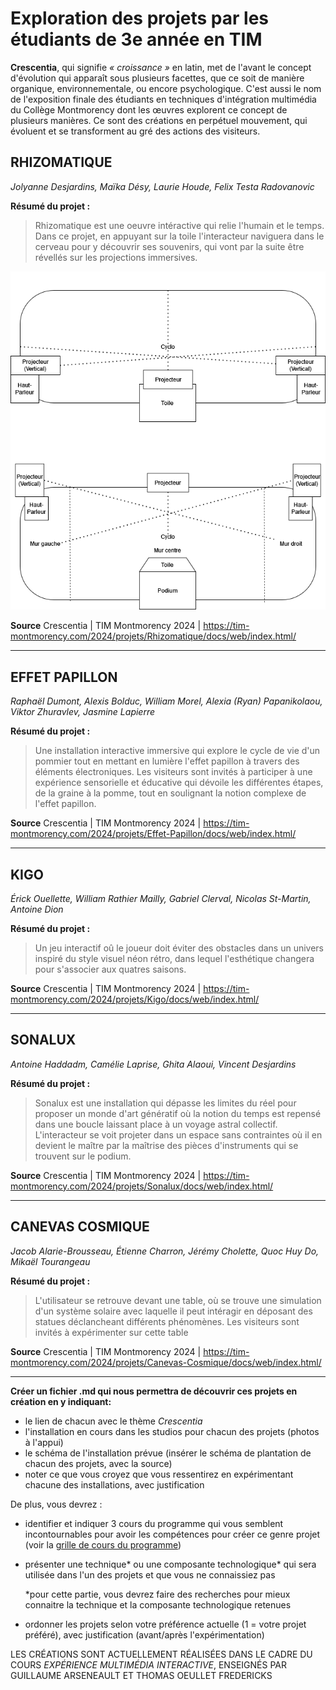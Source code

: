 # Exploration des projets par les étudiants de 3e année en TIM
**Crescentia**, qui signifie *« croissance »* en latin, met de l'avant le concept d'évolution qui apparaît sous plusieurs facettes, que ce soit de manière organique, environnementale, ou encore psychologique. C'est aussi le nom de l'exposition finale des étudiants en techniques d'intégration multimédia du Collège Montmorency dont les œuvres explorent ce concept de plusieurs manières. Ce sont des créations en perpétuel mouvement, qui évoluent et se transforment au gré des actions des visiteurs.
 
## RHIZOMATIQUE
*Jolyanne Desjardins, Maïka Désy, Laurie Houde, Felix Testa Radovanovic*

**Résumé du projet :**
> Rhizomatique est une oeuvre intéractive qui relie l'humain et le temps. Dans ce projet, en appuyant sur la toile l'interacteur naviguera dans le cerveau pour y découvrir ses souvenirs, qui vont par la suite être révellés sur les projections immersives.

![photo](media/rhizomatique_plan.png)

**Source** Crescentia | TIM Montmorency 2024 | <https://tim-montmorency.com/2024/projets/Rhizomatique/docs/web/index.html/>



-----------------------------------------------------------------------------------------------------------------------------------------------------

## EFFET PAPILLON
*Raphaël Dumont, Alexis Bolduc, William Morel, Alexia (Ryan) Papanikolaou, Viktor Zhuravlev, Jasmine Lapierre*

**Résumé du projet :**
> Une installation interactive immersive qui explore le cycle de vie d'un pommier tout en mettant en lumière l'effet papillon à travers des éléments électroniques. Les visiteurs sont invités à participer à une expérience sensorielle et éducative qui dévoile les différentes étapes, de la graine à la pomme, tout en soulignant la notion complexe de l'effet papillon.

**Source** Crescentia | TIM Montmorency 2024 | <https://tim-montmorency.com/2024/projets/Effet-Papillon/docs/web/index.html/>

-----------------------------------------------------------------------------------------------------------------------------------------------------

## KIGO
*Érick Ouellette, William Rathier Mailly, Gabriel Clerval, Nicolas St-Martin, Antoine Dion*

**Résumé du projet :**
> Un jeu interactif oû le joueur doit éviter des obstacles dans un univers inspiré du style visuel néon rétro, dans lequel l'esthétique changera pour s'associer aux quatres saisons.

**Source** Crescentia | TIM Montmorency 2024 | <https://tim-montmorency.com/2024/projets/Kigo/docs/web/index.html/>

-----------------------------------------------------------------------------------------------------------------------------------------------------

## SONALUX
*Antoine Haddadm, Camélie Laprise, Ghita Alaoui, Vincent Desjardins*

**Résumé du projet :**
> Sonalux est une installation qui dépasse les limites du réel pour proposer un monde d'art génératif où la notion du temps est repensé dans une boucle laissant place à un voyage astral collectif. L'interacteur se voit projeter dans un espace sans contraintes où il en devient le maître par la maîtrise des pièces d'instruments qui se trouvent sur le podium.

**Source** Crescentia | TIM Montmorency 2024 | <https://tim-montmorency.com/2024/projets/Sonalux/docs/web/index.html/>

-----------------------------------------------------------------------------------------------------------------------------------------------------

## CANEVAS COSMIQUE
*Jacob Alarie-Brousseau, Étienne Charron, Jérémy Cholette, Quoc Huy Do, Mikaël Tourangeau*

**Résumé du projet :**
> L'utilisateur se retrouve devant une table, où se trouve une simulation d'un système solaire avec laquelle il peut intéragir en déposant des statues déclancheant différents phénomènes. Les visiteurs sont invités à expérimenter sur cette table

**Source** Crescentia | TIM Montmorency 2024 | <https://tim-montmorency.com/2024/projets/Canevas-Cosmique/docs/web/index.html/>

-----------------------------------------------------------------------------------------------------------------------------------------------------

**Créer un fichier .md qui nous permettra de découvrir ces projets en création en y indiquant:**
- le lien de chacun avec le thème *Crescentia*
- l'installation en cours dans les studios pour chacun des projets (photos à l'appui)
- le schéma de l'installation prévue (insérer le schéma de plantation de chacun des projets, avec la source)
- noter ce que vous croyez que vous ressentirez en expérimentant chacune des installations, avec justification

De plus, vous devrez :
- identifier et indiquer 3 cours du programme qui vous semblent incontournables pour avoir les compétences pour créer ce genre projet (voir la [grille de cours du programme](https://www.cmontmorency.qc.ca/programmes/nos-programmes-detudes/techniques/techniques-dintegration-multimedia/grille-de-cours/))
- présenter une technique* ou une composante technologique* qui sera utilisée dans l'un des projets et que vous ne connaissiez pas
  
    *pour cette partie, vous devrez faire des recherches pour mieux connaitre la technique et la composante technologique retenues
- ordonner les projets selon votre préférence actuelle (1 = votre projet préféré), avec justification (avant/après l'expérimentation)

LES CRÉATIONS SONT ACTUELLEMENT RÉALISÉES DANS LE CADRE DU COURS *EXPÉRIENCE MULTIMÉDIA INTERACTIVE*, ENSEIGNÉS PAR GUILLAUME ARSENEAULT ET THOMAS OEULLET FREDERICKS

